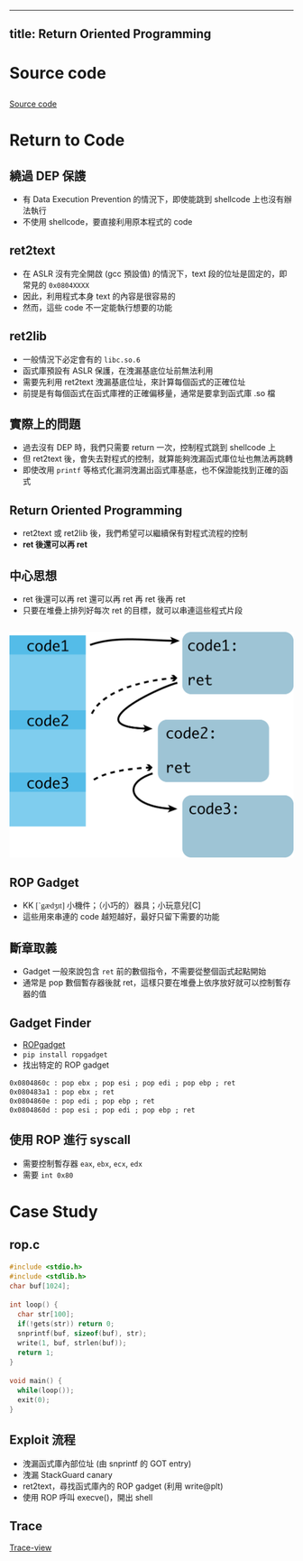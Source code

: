 
---
title: Return Oriented Programming
---

# Source code

##
[Source code](w4.tar.gz)

# Return to Code

## 繞過 DEP 保謢
+ 有 Data Execution Prevention 的情況下，即使能跳到 shellcode 上也沒有辦法執行
+ 不使用 shellcode，要直接利用原本程式的 code

## ret2text
+ 在 ASLR 沒有完全開啟 (gcc 預設值) 的情況下，text 段的位址是固定的，即常見的 `0x0804XXXX`
+ 因此，利用程式本身 text 的內容是很容易的
+ 然而，這些 code 不一定能執行想要的功能

## ret2lib
+ 一般情況下必定會有的 `libc.so.6`
+ 函式庫預設有 ASLR 保護，在洩漏基底位址前無法利用
+ 需要先利用 ret2text 洩漏基底位址，來計算每個函式的正確位址
+ 前提是有每個函式在函式庫裡的正確偏移量，通常是要拿到函式庫 .so 檔


## 實際上的問題
+ 過去沒有 DEP 時，我們只需要 return 一次，控制程式跳到 shellcode 上
+ 但 ret2text 後，會失去對程式的控制，就算能夠洩漏函式庫位址也無法再跳轉
+ 即使改用 `printf` 等格式化漏洞洩漏出函式庫基底，也不保證能找到正確的函式

## Return Oriented Programming
+ ret2text 或 ret2lib 後，我們希望可以繼續保有對程式流程的控制
+ **ret 後還可以再 ret**

## 中心思想
+ ret 後還可以再 ret 還可以再 ret 再 ret 後再 ret
+ 只要在堆疊上排列好每次 ret 的目標，就可以串連這些程式片段

##
![](ret-ret-ret.png)

## ROP Gadget
+ KK <span style="font-family:'Sans-serif'">\[\`g&#230;d&#658;&#618;t\]</span> 小機件；（小巧的）器具；小玩意兒\[C\]
+ 這些用來串連的 code 越短越好，最好只留下需要的功能

## 斷章取義
+ Gadget 一般來說包含 `ret` 前的數個指令，不需要從整個函式起點開始
+ 通常是 pop 數個暫存器後就 ret，這樣只要在堆疊上依序放好就可以控制暫存器的值


## Gadget Finder
+ [ROPgadget](https://github.com/JonathanSalwan/ROPgadget)
+ `pip install ropgadget`
+ 找出特定的 ROP gadget

``` no-highlight
0x0804860c : pop ebx ; pop esi ; pop edi ; pop ebp ; ret
0x080483a1 : pop ebx ; ret
0x0804860e : pop edi ; pop ebp ; ret
0x0804860d : pop esi ; pop edi ; pop ebp ; ret
```

## 使用 ROP 進行 syscall
+ 需要控制暫存器 `eax`, `ebx`, `ecx`, `edx`
+ 需要 `int 0x80`

# Case Study

## rop.c

``` cpp
#include <stdio.h>
#include <stdlib.h>
char buf[1024];

int loop() {
  char str[100];
  if(!gets(str)) return 0;
  snprintf(buf, sizeof(buf), str);
  write(1, buf, strlen(buf));
  return 1;
}

void main() {
  while(loop());
  exit(0);
}
```

## Exploit 流程
+ 洩漏函式庫內部位址 (由 snprintf 的 GOT entry)
+ 洩漏 StackGuard canary
+ ret2text，尋找函式庫內的 ROP gadget (利用 write@plt)
+ 使用 ROP 呼叫 execve()，開出 shell

## Trace
[Trace-view](https://csie.ctf.tw/slides/w5/log-dump/index.html)

